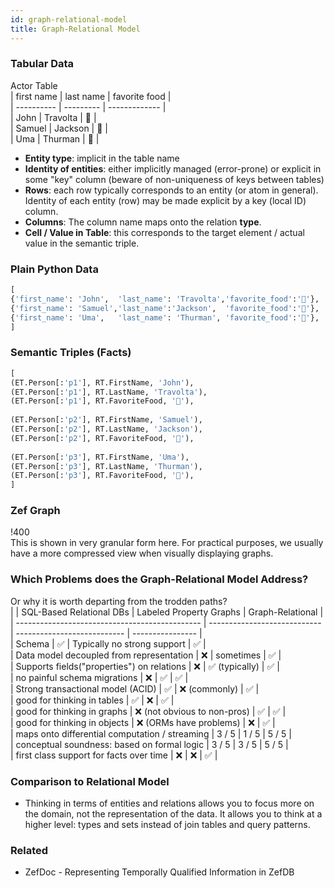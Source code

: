 ```yaml
---
id: graph-relational-model
title: Graph-Relational Model
---
```


  
  
  
### Tabular Data  
Actor Table  
 | first name | last name | favorite food |  
 | ---------- | --------- | ------------- |  
 | John       | Travolta  | 🍕            |  
 | Samuel     | Jackson   | 🍔            |  
 | Uma        | Thurman   | 🥦            |  
  
- **Entity type**: implicit in the table name  
- **Identity of entities**: either implicitly managed (error-prone) or explicit in some "key" column (beware of non-uniqueness of keys between tables)  
- **Rows**: each row typically corresponds to an entity (or atom in general). Identity of each entity (row) may be made explicit by a key (local ID) column.  
- **Columns**: The column name maps onto the relation **type**.   
- **Cell / Value in Table**: this corresponds to the target element / actual value in the semantic triple.  
  
  
  
  
### Plain Python Data  
```python  
[  
{'first_name': 'John',  'last_name': 'Travolta','favorite_food':'🍕'},  
{'first_name': 'Samuel','last_name':'Jackson',  'favorite_food':'🍔'},  
{'first_name': 'Uma',   'last_name': 'Thurman', 'favorite_food':'🥦'},  
]  
```  
  
  
  
### Semantic Triples (Facts)  
```python  
[  
(ET.Person[:'p1'], RT.FirstName, 'John'),  
(ET.Person[:'p1'], RT.LastName, 'Travolta'),  
(ET.Person[:'p1'], RT.FavoriteFood, '🍕'),  
  
(ET.Person[:'p2'], RT.FirstName, 'Samuel'),  
(ET.Person[:'p2'], RT.LastName, 'Jackson'),  
(ET.Person[:'p2'], RT.FavoriteFood, '🍔'),  
  
(ET.Person[:'p3'], RT.FirstName, 'Uma'),  
(ET.Person[:'p3'], RT.LastName, 'Thurman'),  
(ET.Person[:'p3'], RT.FavoriteFood, '🥦'),  
]  
```  
  
  
  
### Zef Graph  
!400  
This is shown in very granular form here. For practical purposes, we usually have a more compressed view when visually displaying graphs.  
  
  
  
### Which Problems does the Graph-Relational Model Address?  
Or why it is worth departing from the trodden paths?  
|                                                | SQL-Based Relational DBs     | Labeled Property Graphs     | Graph-Relational |  
| ---------------------------------------------- | ---------------------------- | --------------------------- | ---------------- |  
| Schema                                         | ✅                           | Typically no strong support | ✅               |  
| Data model decoupled from representation       | ❌                           | sometimes                   | ✅               |  
| Supports fields("properties") on relations     | ❌                           | ✅  (typically)             | ✅               |  
| no painful schema migrations                   | ❌                           | ✅                          | ✅               |  
| Strong transactional model (ACID)              | ✅                           | ❌ (commonly)               | ✅               |  
| good for thinking in tables                    | ✅                           | ❌                          | ✅               |  
| good for thinking in graphs                    | ❌ (not obvious to non-pros) | ✅                          | ✅               |  
| good for thinking in objects                   | ❌ (ORMs have problems)      | ❌                          | ✅               |  
| maps onto differential computation / streaming | 3 / 5                        | 1 / 5                       | 5 / 5            |  
| conceptual soundness: based on formal logic    | 3 / 5                        | 3 / 5                       | 5 / 5            |  
| first class support for facts over time        | ❌                           | ❌                          | ✅               |  
  
  
  
	  
  
### Comparison to Relational Model  
- Thinking in terms of entities and relations allows you to focus more on the domain, not the representation of the data. It allows you to think at a higher level: types and sets instead of join tables and query patterns.  
  
  
### Related  
- ZefDoc - Representing Temporally Qualified Information in ZefDB  

